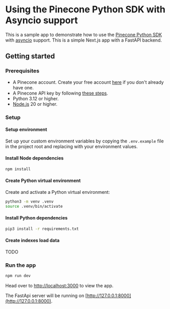 # Using the Pinecone Python SDK with Asyncio support

This is a sample app to demonstrate how to use the [Pinecone Python SDK](https://docs.pinecone.io/reference/python-sdk) with [asyncio](https://docs.python.org/3/library/asyncio.html) support. This is a simple Next.js app with a FastAPI backend.

## Getting started

### Prerequisites

- A Pinecone account. Create your free account [here](https://app.pinecone.io/?sessionType=signup) if you don't already have one.
- A Pinecone API key by following [these steps](https://docs.pinecone.io/guides/projects/manage-api-keys#create-an-api-key).
- Python 3.12 or higher.
- [Node.js](https://nodejs.org/) 20 or higher.

### Setup

#### Setup environment

Set up your custom environment variables by copying the `.env.example` file in the project root and replacing with your environment values.

#### Install Node dependencies

```bash
npm install
```

#### Create Python virtual environment

Create and activate a Python virtual environment:

```bash
python3 -m venv .venv
source .venv/bin/activate
```

#### Install Python dependencies

```bash
pip3 install -r requirements.txt
```

#### Create indexes load data

TODO

### Run the app

```bash
npm run dev
```

Head over to [http://localhost:3000](http://localhost:3000) to view the app.

The FastApi server will be running on [http://127.0.0.1:8000](http://127.0.0.1:8000).

